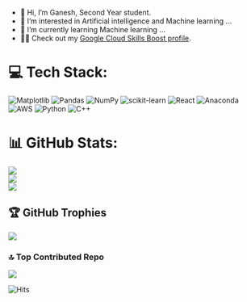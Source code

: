 - 👋 Hi, I’m Ganesh, Second Year student. 
- 👀 I’m interested in Artificial intelligence and Machine learning ...
- 🌱 I’m currently learning  Machine learning ...
- 🧑‍🏫 Check out my [Google Cloud Skills Boost profile](https://www.cloudskillsboost.google/public_profiles/09c46681-db20-44fd-8fa5-c8aeb96c1ea9). 


# 💻 Tech Stack:
![Matplotlib](https://img.shields.io/badge/Matplotlib-%23ffffff.svg?style=for-the-badge&logo=Matplotlib&logoColor=black) ![Pandas](https://img.shields.io/badge/pandas-%23150458.svg?style=for-the-badge&logo=pandas&logoColor=white) ![NumPy](https://img.shields.io/badge/numpy-%23013243.svg?style=for-the-badge&logo=numpy&logoColor=white) ![scikit-learn](https://img.shields.io/badge/scikit--learn-%23F7931E.svg?style=for-the-badge&logo=scikit-learn&logoColor=white) ![React](https://img.shields.io/badge/react-%2320232a.svg?style=for-the-badge&logo=react&logoColor=%2361DAFB) ![Anaconda](https://img.shields.io/badge/Anaconda-%2344A833.svg?style=for-the-badge&logo=anaconda&logoColor=white) ![AWS](https://img.shields.io/badge/AWS-%23FF9900.svg?style=for-the-badge&logo=amazon-aws&logoColor=white) ![Python](https://img.shields.io/badge/python-3670A0?style=for-the-badge&logo=python&logoColor=ffdd54) ![C++](https://img.shields.io/badge/c++-%2300599C.svg?style=for-the-badge&logo=c%2B%2B&logoColor=white)
# 📊 GitHub Stats:
![](https://github-readme-stats.vercel.app/api?username=AA1-34-Ganesh&theme=dark&hide_border=false&include_all_commits=false&count_private=false)<br/>
![](https://github-readme-streak-stats.herokuapp.com/?user=AA1-34-Ganesh&theme=dark&hide_border=false)<br/>
![](https://github-readme-stats.vercel.app/api/top-langs/?username=AA1-34-Ganesh&theme=dark&hide_border=false&include_all_commits=false&count_private=false&layout=compact)

## 🏆 GitHub Trophies
![](https://github-profile-trophy.vercel.app/?username=AA1-34-Ganesh&theme=radical&no-frame=false&no-bg=true&margin-w=4)

### 🔝 Top Contributed Repo
![](https://github-contributor-stats.vercel.app/api?username=AA1-34-Ganesh&limit=5&theme=dark&combine_all_yearly_contributions=true)


![Hits](https://hits.seeyoufarm.com/api/count/incr/badge.svg?url=https://github.com/AA1-34-Ganesh&count_bg=%2379C83D&title_bg=%23555555&icon=github.svg&icon_color=%23E7E7E7&title=Profile+Views&edge_flat=false)






